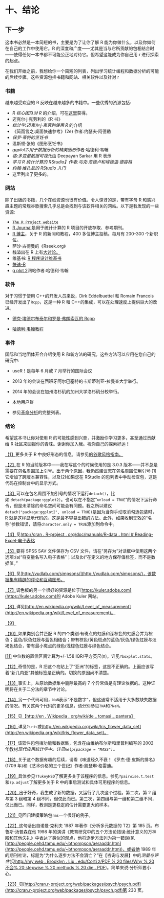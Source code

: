 # 十、结论

## 下一步

这本书必然是一本简短的书，主要是为了让你了解 R 能为你做什么，以及你如何在自己的工作中使用它。R 的深度和广度——尤其是当与它所贡献的包相结合时——使得任何一本书都不可能公正地对待它。但希望这能成为你自己用 r 进行探索的起点。

在我们开始之前，我想给你一个简短的列表，列出学习统计编程和数据分析的可能的后续步骤。这些资源包括书籍和网站、相关软件以及针对 r

### 书籍

越来越受欢迎的 R 反映在越来越多的书籍中。一些优秀的资源包括:

*   *R 核心团队对 R* 的介绍，可在[这里](http://cran.r-project.org/doc/manuals/R-intro.html)获得。
*   迈克尔·j·克劳利的《R 书》
*   *统计学:迈克尔·j·克劳利使用 R* 的介绍
*   《简而言之:桌面快速参考》(2e) 作者:约瑟夫·阿德勒
*   *保罗·蒂特的烹饪书*
*   温斯顿·张的《图形烹饪书》
*   *ggplot2:用于数据分析的精美图形*作者:哈德利·韦翰
*   *格:多变量数据可视化*由 Deepayan Sarkar 用 R 表示
*   *学习 R 统计计算的 RStudio】作者:马克·范德卢和埃德温·德容格*
*   *约翰·维扎尼的 RStudio 入门*
*   这里列出了更多的。

### 网站

除了出版的书籍，几个在线资源也很有价值。令人惊讶的是，带有字母 R 和感兴趣主题的常规谷歌搜索几乎总是会找到与该软件相关的网站。以下是我发现的一些资源:

*   [`The R Project website`](http://www.r-project.org/)
*   [R Journal](http://journal.r-project.org/)是用于统计计算的 R 项目的开放存取、参考期刊。
*   [R 博主](http://www.r-bloggers.com/)，关于 R 的新闻和教程，400 多位博主投稿。每月有 200-300 个新职位。
*   萨沙·古德曼的《Rseek.org》
*   栈溢出在 R 上有[大讨论。](http://stackoverflow.com/questions/tagged/r)
*   维基书: [R 程序设计维基书](http://en.wikibooks.org/wiki/R_Programming)
*   [快速-R](http://www.statmethods.net/)
*   [g plot 2](http://ggplot2.org/)网站作者:哈德利·韦翰

### 软件

对于习惯于使用 C++的开发人员来说，Dirk Eddelbuettel 和 Romain Francois 已经开发出了`Rcpp`，这是一种 R 和 C++的集成，可以在处理速度上提供巨大的改进。

*   [德克·埃德尔布泰尔和罗曼·弗朗索瓦的 Rcpp](http://dirk.eddelbuettel.com/code/rcpp.html)

*   [哈德利·韦翰教程](https://github.com/hadley/devtools/wiki/Rcpp)

### 事件

国际和当地团体开会介绍使用 R 和新方法的研究，这些方法可以应用在您自己的研究中:

*   useR！是每年 6 月或 7 月举行的国际会议

*   2013 年的会议在西班牙阿尔巴塞特的卡斯蒂利亚-拉曼查大学举行。
*   2014 年的会议在加州洛杉矶的加州大学洛杉矶分校举行。

*   本地用户群

*   参见[革命分析](http://blog.revolutionanalytics.com/local-r-groups.html)的完整列表。

### 结论

希望这本书让你对使用 R 的可能性感到兴奋，并激励你学习更多，甚至通过贡献给 R 社区来回报你的青睐。谢谢你加入我。祝你自己的探索好运！

[【1】](02.html#_ftnref1)更多关于 R 中良好形态的信息，请参见[的谷歌风格指南。](http://google-styleguide.googlecode.com/svn/trunk/Rguide.xml)

[【2】](02.html#_ftnref2)在 R 的当前版本中——我在写这个的时候使用的是 3.0.3 版本——并不总是需要在包名周围加上引号。出于两个原因，我仍然建议您在包名周围使用引号:(1)它增加了跨版本兼容性，以及(2)如果您在 RStudio 的包列表中手动检查包，这是代码在控制台中的显示方式。

[【3】](02.html#_ftnref3)可以在包名周围不加引号的情况下运行`detach()`，比如:`detach(package:ggplot2)`。也可以在不指定“`unload = TRUE`”的情况下运行命令，但是未清除的命名空间可能会有问题。我之所以建议`detach("package:ggplot2", unload = TRUE)`是因为当你手动取消勾选包装时，R 就是这样显示代码的。这是最不容易出错的方法。此外，如果收到无效的“名称”参数错误，请将`character.only = TRUE`添加到命令中。

[【4】](02.html#_ftnref4)见[http://cran . R-project . org/doc/manuals/R-data . html # Reading-Excel-电子表格](http://cran.r-project.org/doc/manuals/R-data.html#Reading-Excel-spreadsheets)

[【5】](02.html#_ftnref5)要将 SPSS SAV 文件保存为 CSV 文件，请在“另存为”对话框中使用这两个选项:(a)“将变量名写入电子表格”；以及(b)“在定义的地方保存值标签，而不是数据值。”

[【6】](02.html#_ftnref6)见[http://vudlab.com/simpsons/](http://vudlab.com/simpsons/)，该数据集有精辟的评论和互动图形。

[【7】](02.html#_ftnref7)调色板的另一个很好的资源是位于[https://kuler.adobe.com](https://kuler.adobe.com)的 Adobe Kuler 网站。

[【8】](03.html#_ftnref8)详见[http://en.wikipedia.org/wiki/Level_of_measurement](http://en.wikipedia.org/wiki/Level_of_measurement)。

[【9】](04.html#_ftnref9)

[【10】](04.html#_ftnref10)如果类别合并匹配 R 的四个类别:有斑点的虹膜和深棕色的虹膜合并为棕色；蓝色/灰色虹膜与蓝色相结合；带有棕色/黄色斑点的蓝色/灰色/绿色虹膜与淡褐色结合，带有最小斑点的绿色/浅棕色虹膜与绿色结合。

[[11]](05.html#_ftnref11) 中位数的置信区间计算为+/-1.58 IQR/平方英尺(n)。详见`?boxplot.stats`。

[【12】](05.html#_ftnref12)奇怪的是，R 把这个岛贴上了“亚洲”的标签，这是不正确的。上面应该写着“新几内亚”其他标签是正确的。切换的原因尚不清楚。

[【13】](05.html#_ftnref13)事实上，从原始数据集中删除最高的 7 个异常值是有理论依据的。这种证明将在关于二分法的章节中讨论。

[【14】](05.html#_ftnref14)另一个代码可用，`NaN`表示“不是数字”，但这通常不适用于大多数缺失数据的情况。有关这两个代码的更多信息，请分别参见`?NA`和`?NaN`。

[【15】](06.html#_ftnref15)见[【http://en . Wikipedia . org/wiki/de _ tomasi _ pantera】](http://en.wikipedia.org/wiki/De_Tomaso_Pantera)

[【16】](06.html#_ftnref16)详见`?iris`或[http://en.wikipedia.org/wiki/Iris_flower_data_set](http://en.wikipedia.org/wiki/Iris_flower_data_set)。

[【17】](07.html#_ftnref17)该软件包包括功能和数据集，包含在由维纳布尔斯和里普利编写的 2002 年教材*现代应用统计学中。详见`help(package = "MASS")`。*

[【18】](07.html#_ftnref18)关于这个数据有趣的后续，请看《味道经久不衰！《罗杰·德·皮斯的排名》(1709 年)和《艺术价格的三个世纪》作者:凯瑟琳·格雷迪。

[【19】](08.html#_ftnref19)具体参见`?TukeyHSD`了解更多关于该程序的信息。参见`?pairwise.t.test`和`?p.adjust`了解更多关于 R 中的事后测试和具体可用程序的信息。

[【20】](08.html#_ftnref20)出于好奇，我生成了新的数据，又运行了几次这个过程。第二次，第 2 组与第 3 组和第 4 组不同，但仅此而已。第三次，第四组与第一组和第二组不同，仅此而已。同样，教训是更稳定的估计需要更大的样本。

[【21】](10.html#_ftnref21)见回归建模策略包`rms`一个很好的例子。

[【22】](10.html#_ftnref22)这句话出自诺曼·克利夫 1987 年著作《分析多元数据的 T2》第 185 页。布鲁斯·汤普森在他 1998 年的演讲《教育研究中的五个方法论错误:统计意义的万神殿和其他失礼》中表达了类似的观点，他将逐步方法列为第一错误(见[http://people.cehd.tamu.edu/~bthompson/aeraaddr.htm](http://people.cehd.tamu.edu/~bthompson/aeraaddr.htm))，或者他 1989 年的期刊社论，标题为“为什么逐步方法不会消亡？”在【咨询与发展】中的*测量与评估*(见[http://my web . Brooklyn . Liu . edu/Corti z/PDF % 20 files/Why % 20 不会% 20 stepwise % 20 methods % 20 die . PDF](http://myweb.brooklyn.liu.edu/cortiz/PDF%20Files/Why%20Wont%20Stepwise%20Methods%20Die.pdf))。简单来说:分析师要小心。

[【23】](10.html#_ftnref23)见[http://cran.r-project.org/web/packages/psych/psych.pdf](http://cran.r-project.org/web/packages/psych/psych.pdf)第 230 页。